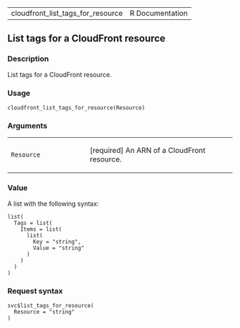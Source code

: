 <table style="width: 100%;">
<tbody>
<tr class="odd">
<td>cloudfront_list_tags_for_resource</td>
<td style="text-align: right;">R Documentation</td>
</tr>
</tbody>
</table>

## List tags for a CloudFront resource

### Description

List tags for a CloudFront resource.

### Usage

    cloudfront_list_tags_for_resource(Resource)

### Arguments

<table>
<colgroup>
<col style="width: 35%" />
<col style="width: 65%" />
</colgroup>
<tbody>
<tr class="odd">
<td><code
id="cloudfront_list_tags_for_resource_:_Resource">Resource</code></td>
<td><p>[required] An ARN of a CloudFront resource.</p></td>
</tr>
</tbody>
</table>

### Value

A list with the following syntax:

    list(
      Tags = list(
        Items = list(
          list(
            Key = "string",
            Value = "string"
          )
        )
      )
    )

### Request syntax

    svc$list_tags_for_resource(
      Resource = "string"
    )
